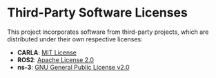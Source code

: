 # Third-Party Software Licenses

This project incorporates software from third-party projects, which are distributed under their own respective licenses:

- **CARLA**: [MIT License][carla]
- **ROS2**: [Apache License 2.0][ros2]
- **ns-3**: [GNU General Public License v2.0][ns3]

<!-- References -->

[carla]: https://github.com/carla-simulator/carla/blob/master/LICENSE
[ros2]: https://github.com/ros2/ros2_documentation/blob/rolling/LICENSE
[ns3]: https://github.com/nsnam/ns-3-dev-git/blob/master/LICENSE